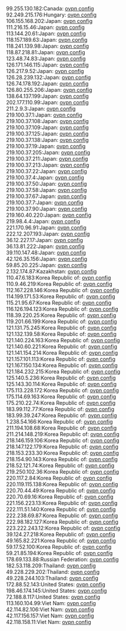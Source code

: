 99.255.130.182:Canada: [ovpn config](vpn/99_255_130_182.ovpn)  
92.249.215.176:Hungary: [ovpn config](vpn/92_249_215_176.ovpn)  
106.155.168.202:Japan: [ovpn config](vpn/106_155_168_202.ovpn)  
111.216.15.46:Japan: [ovpn config](vpn/111_216_15_46.ovpn)  
113.144.20.61:Japan: [ovpn config](vpn/113_144_20_61.ovpn)  
118.157.189.63:Japan: [ovpn config](vpn/118_157_189_63.ovpn)  
118.241.139.98:Japan: [ovpn config](vpn/118_241_139_98.ovpn)  
118.87.218.81:Japan: [ovpn config](vpn/118_87_218_81.ovpn)  
123.48.74.83:Japan: [ovpn config](vpn/123_48_74_83.ovpn)  
126.171.146.115:Japan: [ovpn config](vpn/126_171_146_115.ovpn)  
126.217.9.52:Japan: [ovpn config](vpn/126_217_9_52.ovpn)  
126.28.239.132:Japan: [ovpn config](vpn/126_28_239_132.ovpn)  
126.74.178.192:Japan: [ovpn config](vpn/126_74_178_192.ovpn)  
126.80.255.206:Japan: [ovpn config](vpn/126_80_255_206.ovpn)  
138.64.137.199:Japan: [ovpn config](vpn/138_64_137_199.ovpn)  
202.177.110.99:Japan: [ovpn config](vpn/202_177_110_99.ovpn)  
211.2.9.3:Japan: [ovpn config](vpn/211_2_9_3.ovpn)  
219.100.37.1:Japan: [ovpn config](vpn/219_100_37_1.ovpn)  
219.100.37.108:Japan: [ovpn config](vpn/219_100_37_108.ovpn)  
219.100.37.109:Japan: [ovpn config](vpn/219_100_37_109.ovpn)  
219.100.37.125:Japan: [ovpn config](vpn/219_100_37_125.ovpn)  
219.100.37.138:Japan: [ovpn config](vpn/219_100_37_138.ovpn)  
219.100.37.19:Japan: [ovpn config](vpn/219_100_37_19.ovpn)  
219.100.37.205:Japan: [ovpn config](vpn/219_100_37_205.ovpn)  
219.100.37.211:Japan: [ovpn config](vpn/219_100_37_211.ovpn)  
219.100.37.213:Japan: [ovpn config](vpn/219_100_37_213.ovpn)  
219.100.37.22:Japan: [ovpn config](vpn/219_100_37_22.ovpn)  
219.100.37.4:Japan: [ovpn config](vpn/219_100_37_4.ovpn)  
219.100.37.50:Japan: [ovpn config](vpn/219_100_37_50.ovpn)  
219.100.37.58:Japan: [ovpn config](vpn/219_100_37_58.ovpn)  
219.100.37.67:Japan: [ovpn config](vpn/219_100_37_67.ovpn)  
219.100.37.7:Japan: [ovpn config](vpn/219_100_37_7.ovpn)  
219.100.37.90:Japan: [ovpn config](vpn/219_100_37_90.ovpn)  
219.160.40.220:Japan: [ovpn config](vpn/219_160_40_220.ovpn)  
219.98.4.4:Japan: [ovpn config](vpn/219_98_4_4.ovpn)  
221.170.96.91:Japan: [ovpn config](vpn/221_170_96_91.ovpn)  
222.12.207.193:Japan: [ovpn config](vpn/222_12_207_193.ovpn)  
36.12.227.17:Japan: [ovpn config](vpn/36_12_227_17.ovpn)  
36.13.81.222:Japan: [ovpn config](vpn/36_13_81_222.ovpn)  
39.110.147.48:Japan: [ovpn config](vpn/39_110_147_48.ovpn)  
42.126.35.156:Japan: [ovpn config](vpn/42_126_35_156.ovpn)  
59.85.20.225:Japan: [ovpn config](vpn/59_85_20_225.ovpn)  
2.132.174.87:Kazakhstan: [ovpn config](vpn/2_132_174_87.ovpn)  
110.47.6.183:Korea Republic of: [ovpn config](vpn/110_47_6_183.ovpn)  
110.9.46.219:Korea Republic of: [ovpn config](vpn/110_9_46_219.ovpn)  
112.167.228.146:Korea Republic of: [ovpn config](vpn/112_167_228_146.ovpn)  
114.199.171.53:Korea Republic of: [ovpn config](vpn/114_199_171_53.ovpn)  
115.21.95.67:Korea Republic of: [ovpn config](vpn/115_21_95_67.ovpn)  
116.126.194.123:Korea Republic of: [ovpn config](vpn/116_126_194_123.ovpn)  
118.39.220.25:Korea Republic of: [ovpn config](vpn/118_39_220_25.ovpn)  
119.201.66.199:Korea Republic of: [ovpn config](vpn/119_201_66_199.ovpn)  
121.131.75.245:Korea Republic of: [ovpn config](vpn/121_131_75_245.ovpn)  
121.132.139.58:Korea Republic of: [ovpn config](vpn/121_132_139_58.ovpn)  
121.140.224.163:Korea Republic of: [ovpn config](vpn/121_140_224_163.ovpn)  
121.140.60.221:Korea Republic of: [ovpn config](vpn/121_140_60_221.ovpn)  
121.141.154.214:Korea Republic of: [ovpn config](vpn/121_141_154_214.ovpn)  
121.157.101.113:Korea Republic of: [ovpn config](vpn/121_157_101_113.ovpn)  
121.167.150.134:Korea Republic of: [ovpn config](vpn/121_167_150_134.ovpn)  
121.184.232.215:Korea Republic of: [ovpn config](vpn/121_184_232_215.ovpn)  
125.140.5.236:Korea Republic of: [ovpn config](vpn/125_140_5_236.ovpn)  
125.143.30.114:Korea Republic of: [ovpn config](vpn/125_143_30_114.ovpn)  
175.113.228.172:Korea Republic of: [ovpn config](vpn/175_113_228_172.ovpn)  
175.114.69.163:Korea Republic of: [ovpn config](vpn/175_114_69_163.ovpn)  
175.210.22.74:Korea Republic of: [ovpn config](vpn/175_210_22_74.ovpn)  
183.99.112.77:Korea Republic of: [ovpn config](vpn/183_99_112_77.ovpn)  
183.99.39.247:Korea Republic of: [ovpn config](vpn/183_99_39_247.ovpn)  
1.238.54.166:Korea Republic of: [ovpn config](vpn/1_238_54_166.ovpn)  
211.194.108.68:Korea Republic of: [ovpn config](vpn/211_194_108_68.ovpn)  
211.214.148.219:Korea Republic of: [ovpn config](vpn/211_214_148_219.ovpn)  
218.146.159.106:Korea Republic of: [ovpn config](vpn/218_146_159_106.ovpn)  
218.147.122.179:Korea Republic of: [ovpn config](vpn/218_147_122_179.ovpn)  
218.153.233.30:Korea Republic of: [ovpn config](vpn/218_153_233_30.ovpn)  
218.154.90.143:Korea Republic of: [ovpn config](vpn/218_154_90_143.ovpn)  
218.52.121.74:Korea Republic of: [ovpn config](vpn/218_52_121_74.ovpn)  
219.250.102.36:Korea Republic of: [ovpn config](vpn/219_250_102_36.ovpn)  
220.117.2.84:Korea Republic of: [ovpn config](vpn/220_117_2_84.ovpn)  
220.119.115.138:Korea Republic of: [ovpn config](vpn/220_119_115_138.ovpn)  
220.70.44.49:Korea Republic of: [ovpn config](vpn/220_70_44_49.ovpn)  
220.70.69.16:Korea Republic of: [ovpn config](vpn/220_70_69_16.ovpn)  
221.156.223.13:Korea Republic of: [ovpn config](vpn/221_156_223_13.ovpn)  
222.111.51.140:Korea Republic of: [ovpn config](vpn/222_111_51_140.ovpn)  
222.238.69.87:Korea Republic of: [ovpn config](vpn/222_238_69_87.ovpn)  
222.98.182.127:Korea Republic of: [ovpn config](vpn/222_98_182_127.ovpn)  
223.222.243.12:Korea Republic of: [ovpn config](vpn/223_222_243_12.ovpn)  
39.124.27.218:Korea Republic of: [ovpn config](vpn/39_124_27_218.ovpn)  
49.165.82.221:Korea Republic of: [ovpn config](vpn/49_165_82_221.ovpn)  
59.17.52.100:Korea Republic of: [ovpn config](vpn/59_17_52_100.ovpn)  
59.21.85.194:Korea Republic of: [ovpn config](vpn/59_21_85_194.ovpn)  
178.69.133.88:Russian Federation: [ovpn config](vpn/178_69_133_88.ovpn)  
182.53.118.209:Thailand: [ovpn config](vpn/182_53_118_209.ovpn)  
49.228.229.202:Thailand: [ovpn config](vpn/49_228_229_202.ovpn)  
49.228.244.103:Thailand: [ovpn config](vpn/49_228_244_103.ovpn)  
172.88.52.143:United States: [ovpn config](vpn/172_88_52_143.ovpn)  
198.46.174.145:United States: [ovpn config](vpn/198_46_174_145.ovpn)  
72.188.8.117:United States: [ovpn config](vpn/72_188_8_117.ovpn)  
113.160.104.99:Viet Nam: [ovpn config](vpn/113_160_104_99.ovpn)  
42.114.82.106:Viet Nam: [ovpn config](vpn/42_114_82_106.ovpn)  
42.117.156.157:Viet Nam: [ovpn config](vpn/42_117_156_157.ovpn)  
42.118.158.11:Viet Nam: [ovpn config](vpn/42_118_158_11.ovpn)  
